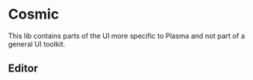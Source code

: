 # Cosmic

This lib contains parts of the UI more specific to Plasma and not part of a general UI toolkit.

## Editor